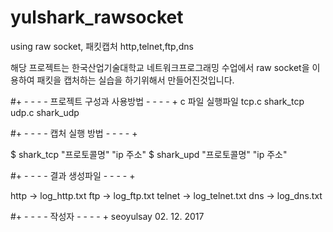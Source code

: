 # yulshark_rawsocket
using raw socket, 패킷캡처 http,telnet,ftp,dns

해당 프로젝트는 한국산업기술대학교 네트워크프로그래밍 수업에서
raw socket을 이용하여 패킷을 캡처하는 실습을 하기위해서 만들어진것입니다.

#+ - - - - 프로젝트 구성과 사용방법 - - - - +
c 파일            실행파일
tcp.c           shark_tcp
udp.c           shark_udp

#+ - - - - 캡처 실행 방법 - - - - +

$ shark_tcp "프로토콜명" "ip 주소"
$ shark_upd "프로토콜명" "ip 주소"

#+ - - - - 결과 생성파일 - - - - +

http   ->   log_http.txt
ftp    ->    log_ftp.txt
telnet -> log_telnet.txt
dns    ->    log_dns.txt

#+ - - - - 작성자 - - - - +
seoyulsay
                02. 12. 2017
